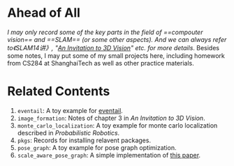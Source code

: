 # Ahead of All 

*I may only record some of the key parts in the field of ==compouter vision== and ==SLAM== (or some other aspects). And we can always refer to《SLAM14讲》, "[An Invitation to 3D Vision](https://www.eecis.udel.edu/~cer/arv/readings/old_mkss.pdf)" etc. for more details*. Besides some notes, I may put some of my small projects here, including homework from CS284 at ShanghaiTech as well as other practice materials.

# Related Contents

1. `eventail`: A toy example for [eventail](https://arxiv.org/pdf/2404.00842).
2. `image_formation`: Notes of chapter 3 in *An Invitation to 3D Vision*.
3. `monte_carlo_localization`: A toy example for monte carlo localization described in *Probabilistic Robotics*.
4. `pkgs`: Records for installing relavent packages.
5. `pose_graph`: A toy example for pose graph optimization.
6. `scale_aware_pose_graph`: A simple implementation of [this paper](https://arxiv.org/abs/2307.12326).

